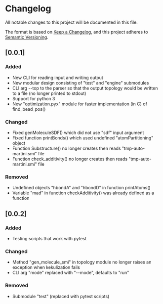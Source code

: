 # Changelog
All notable changes to this project will be documented in this file.

The format is based on [Keep a Changelog](https://keepachangelog.com/en/1.0.0/),
and this project adheres to [Semantic Versioning](https://semver.org/spec/v2.0.0.html).


## [0.0.1]
### Added
- New CLI for reading input and writing output
- New modular design consisting of "test" and "engine" submodules
- CLI arg --top to the parser so that the output topology would be written to a file (no longer printed to stdout)
- Support for python 3
- New "optimization.pyx" module for faster implementation (in C) of find_bead_pos()

### Changed
- Fixed genMoleculeSDF() which did not use "sdf" input argument
- Fixed function printBonds() which used undefined "atomPartitioning" object
- Function Substructure() no longer creates then reads "tmp-auto-martini.smi" file
- Function check_additivity() no longer creates then reads "tmp-auto-martini.smi" file

### Removed
- Undefined objects "hbondA" and "hbondD" in function printAtoms()
- Variable "mad" in function checkAdditivity() was already defined as a function

## [0.0.2]
### Added
- Testing scripts that work with pytest

### Changed
- Method "gen_molecule_smi" in topology module no longer raises an exception when kekulization fails
- CLI arg "mode" replaced with "--mode", defaults to "run"

### Removed
- Submodule "test" (replaced with pytest scripts)
